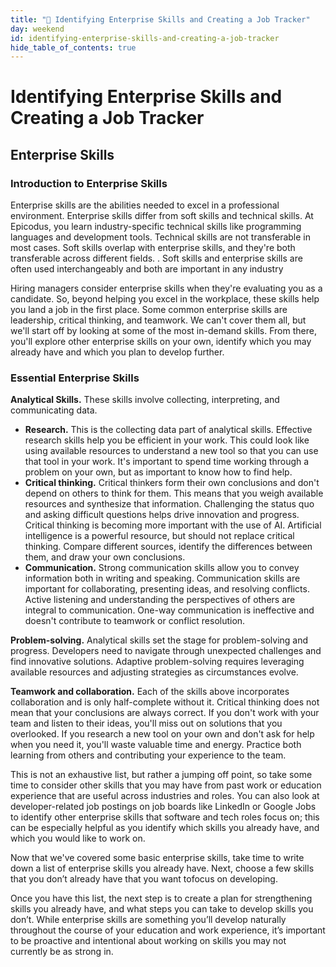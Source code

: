 ```yaml
---
title: "📓 Identifying Enterprise Skills and Creating a Job Tracker"
day: weekend
id: identifying-enterprise-skills-and-creating-a-job-tracker
hide_table_of_contents: true
---
```


# Identifying Enterprise Skills and Creating a Job Tracker

## Enterprise Skills


### Introduction to Enterprise Skills
Enterprise skills are the abilities needed to excel in a professional environment. Enterprise skills differ from soft skills and technical skills. At Epicodus, you learn industry-specific technical skills like programming languages and development tools. Technical skills are not transferable in most cases. Soft skills overlap with enterprise skills, and they're both transferable across different fields. . Soft skills and enterprise skills are often used interchangeably and both are important in any industry 

Hiring managers consider enterprise skills when they're evaluating you as a candidate. So, beyond helping you excel in the workplace, these skills help you land a job in the first place. Some common enterprise skills are leadership, critical thinking, and teamwork. We can't cover them all, but we'll start off by looking at some of the most in-demand skills. From there, you'll explore other enterprise skills on your own, identify which you may already have and which you plan to develop further.

### Essential Enterprise Skills

**Analytical Skills.** These skills involve collecting, interpreting, and communicating data.

* **Research.** This is the collecting data part of analytical skills. Effective research skills help you be efficient in your work. This could look like using available resources to understand a new tool so that you can use that tool in your work. It's important to spend time working through a problem on your own, but as important to know how to find help.
* **Critical thinking.** Critical thinkers form their own conclusions and don't depend on others to think for them. This means that you weigh available resources and synthesize that information. Challenging the status quo and asking difficult questions helps drive innovation and progress. Critical thinking is becoming more important with the use of AI. Artificial intelligence is a powerful resource, but should not replace critical thinking. Compare different sources, identify the differences between them, and draw your own conclusions.
* **Communication.** Strong communication skills allow you to convey information both in writing and speaking. Communication skills are important for collaborating, presenting ideas, and resolving conflicts. Active listening and understanding the perspectives of others are integral to communication. One-way communication is ineffective and doesn't contribute to teamwork or conflict resolution. 

**Problem-solving.** Analytical skills set the stage for problem-solving and progress. Developers need to navigate through unexpected challenges and find innovative solutions. Adaptive problem-solving requires leveraging available resources and adjusting strategies as circumstances evolve.

**Teamwork and collaboration.** Each of the skills above incorporates collaboration and is only half-complete without it. Critical thinking does not mean that your conclusions are always correct. If you don't work with your team and listen to their ideas, you'll miss out on solutions that you overlooked. If you research a new tool on your own and don't ask for help when you need it, you'll waste valuable time and energy. Practice both learning from others and contributing your experience to the team. 

This is not an exhaustive list, but rather a jumping off point, so take some time to consider other skills that you may have from past work or education experience that are useful across industries and roles. You can also look at developer-related job postings on job boards like LinkedIn or Google Jobs to identify other enterprise skills that software and tech roles focus on; this can be especially helpful as you identify which skills you already have, and which you would like to work on. 

Now that we've covered some basic enterprise skills, take time to write down a list of enterprise skills you already have.  Next, choose a few skills that you don’t already have that you want tofocus on developing. 

Once you have this list, the next step is to create a plan for strengthening skills you already have, and what steps you can take to develop skills you don’t. While enterprise skills are something you’ll develop naturally throughout the course of your education and work experience, it’s important to be proactive and intentional about working on skills you may not currently be as strong in. 
